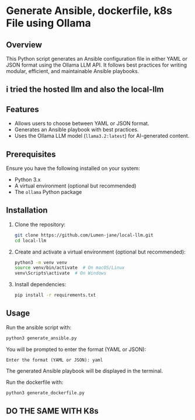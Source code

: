# Generate Ansible, dockerfile, k8s File using Ollama

## Overview
This Python script generates an Ansible configuration file in either YAML or JSON format using the Ollama LLM API. It follows best practices for writing modular, efficient, and maintainable Ansible playbooks.

## i tried the hosted llm and also the local-llm

## Features
- Allows users to choose between YAML or JSON format.
- Generates an Ansible playbook with best practices.
- Uses the Ollama LLM model (`llama3.2:latest`) for AI-generated content.

## Prerequisites
Ensure you have the following installed on your system:

- Python 3.x
- A virtual environment (optional but recommended)
- The `ollama` Python package

## Installation
1. Clone the repository:
   ```sh
   git clone https://github.com/Lumen-jane/local-llm.git
   cd local-llm
   ```
2. Create and activate a virtual environment (optional but recommended):
   ```sh
   python3 -m venv venv
   source venv/bin/activate  # On macOS/Linux
   venv\Scripts\activate  # On Windows
   ```
3. Install dependencies:
   ```sh
   pip install -r requirements.txt
   ```

## Usage
Run the ansible script with:
```sh
python3 generate_ansible.py
```

You will be prompted to enter the format (YAML or JSON):
```
Enter the format (YAML or JSON): yaml
```

The generated Ansible playbook will be displayed in the terminal.

Run the dockerfile with:
```sh
python3 generate_dockerfile.py

```

## DO THE SAME WITH K8s







